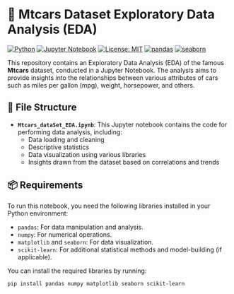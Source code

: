# 🚗 Mtcars Dataset Exploratory Data Analysis (EDA)

[![Python](https://img.shields.io/badge/Python-3.8%2B-blue.svg)](https://www.python.org/downloads/)
[![Jupyter Notebook](https://img.shields.io/badge/Jupyter-Notebook-orange.svg)](https://jupyter.org/)
[![License: MIT](https://img.shields.io/badge/License-MIT-yellow.svg)](https://opensource.org/licenses/MIT)
[![pandas](https://img.shields.io/badge/Library-pandas-green.svg)](https://pandas.pydata.org/)
[![seaborn](https://img.shields.io/badge/Visualization-seaborn-blue.svg)](https://seaborn.pydata.org/)

This repository contains an Exploratory Data Analysis (EDA) of the famous **Mtcars** dataset, conducted in a Jupyter Notebook. The analysis aims to provide insights into the relationships between various attributes of cars such as miles per gallon (mpg), weight, horsepower, and others.

## 📂 File Structure

- **`Mtcars_dataSet_EDA.ipynb`**: This Jupyter notebook contains the code for performing data analysis, including:
  - Data loading and cleaning
  - Descriptive statistics
  - Data visualization using various libraries
  - Insights drawn from the dataset based on correlations and trends

## 📦 Requirements

To run this notebook, you need the following libraries installed in your Python environment:
- `pandas`: For data manipulation and analysis.
- `numpy`: For numerical operations.
- `matplotlib` and `seaborn`: For data visualization.
- `scikit-learn`: For additional statistical methods and model-building (if applicable).

You can install the required libraries by running:

```bash
pip install pandas numpy matplotlib seaborn scikit-learn
